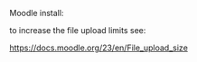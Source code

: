 Moodle install:

to increase the file upload limits see:

https://docs.moodle.org/23/en/File_upload_size